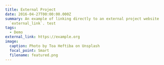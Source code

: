 ```yaml
---
title: External Project
date: 2016-04-27T00:00:00.000Z
summary: An example of linking directly to an external project website using
  `external_link`. test
tags:
  - Demo
external_link: https://example.org
image:
  caption: Photo by Toa Heftiba on Unsplash
  focal_point: Smart
  filename: featured.png
---
```

